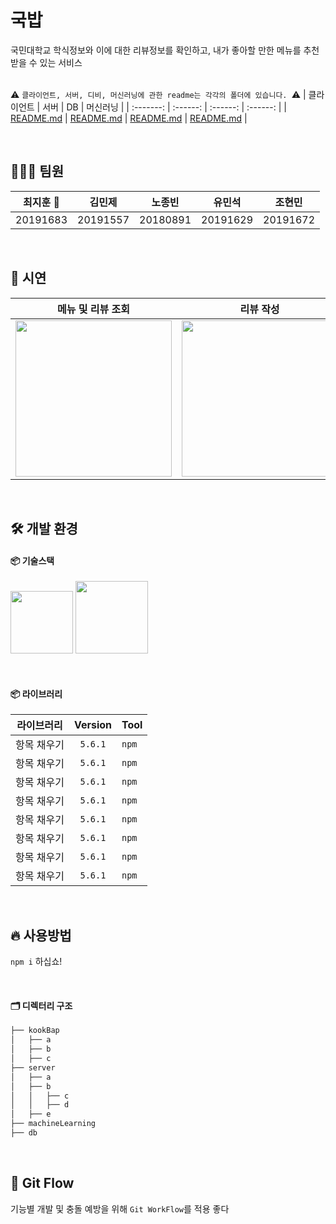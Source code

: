 # 국밥

국민대학교 학식정보와 이에 대한 리뷰정보를 확인하고, 내가 좋아할 만한 메뉴를 추천받을 수 있는 서비스
<br>
<br>

⚠️ `클라이언트, 서버, 디비, 머신러닝에 관한 readme는 각각의 폴더에 있습니다. `⚠️
| 클라이언트 | 서버 | DB | 머신러닝 |
| :-------: | :------: | :------: | :------: |
| [README.md](https://github.com/ji-hunc/kookbap/tree/main/kookbap) | [README.md](https://github.com/ji-hunc/kookbap/tree/main/server) | [README.md](https://github.com/ji-hunc/kookbap/tree/main/db) | [README.md](https://github.com/ji-hunc/kookbap/tree/main/machineLearning) |

</br>

## 👩🏻‍💻 팀원

| 최지훈 👑 |  김민제  |  노종빈  |  유민석  |  조현민  |
| :-------: | :------: | :------: | :------: | :------: |
| 20191683  | 20191557 | 20180891 | 20191629 | 20191672 |

</br>

## 🎥 시연

| 메뉴 및 리뷰 조회                                                                                                                |                                                            리뷰 작성                                                            | 리뷰 수정 및 삭제                                                                                                                | 리뷰 검색                                                                                                                        |
| -------------------------------------------------------------------------------------------------------------------------------- | :-----------------------------------------------------------------------------------------------------------------------------: | -------------------------------------------------------------------------------------------------------------------------------- | -------------------------------------------------------------------------------------------------------------------------------- |
| <img src = "https://user-images.githubusercontent.com/52407470/205451046-d8e8c297-a9bb-4eaa-b02b-6eca8237f048.gif" width ="250"> | <img src ="https://user-images.githubusercontent.com/52407470/205451046-d8e8c297-a9bb-4eaa-b02b-6eca8237f048.gif" width ="250"> | <img src = "https://user-images.githubusercontent.com/52407470/205451046-d8e8c297-a9bb-4eaa-b02b-6eca8237f048.gif" width ="250"> | <img src = "https://user-images.githubusercontent.com/52407470/205451046-d8e8c297-a9bb-4eaa-b02b-6eca8237f048.gif" width ="250"> |

</br>

## 🛠 개발 환경

#### 📦 기술스택

<img width="100" src="https://img.shields.io/badge/android%20API-31-brightgreen"> <img width="116" src="https://img.shields.io/badge/android%20SDK-12.0-green">

</br>

#### 📦 라이브러리

| 라이브러리  | Version | Tool  |
| ----------- | :-----: | ----- |
| 항목 채우기 | `5.6.1` | `npm` |
| 항목 채우기 | `5.6.1` | `npm` |
| 항목 채우기 | `5.6.1` | `npm` |
| 항목 채우기 | `5.6.1` | `npm` |
| 항목 채우기 | `5.6.1` | `npm` |
| 항목 채우기 | `5.6.1` | `npm` |
| 항목 채우기 | `5.6.1` | `npm` |
| 항목 채우기 | `5.6.1` | `npm` |

</br>

## 🔥 사용방법

`npm i` 하십쇼!

</br>

#### 🗂 디렉터리 구조

```bash
├── kookBap
│   ├── a
│   ├── b
│   ├── c
├── server
│   ├── a
│   ├── b
│   │   ├── c
│   │   ├── d
│   ├── e
├── machineLearning
├── db

```

</br>

## 🔀 Git Flow

기능별 개발 및 충돌 예방을 위해 `Git WorkFlow`를 적용
좋다

</br>
